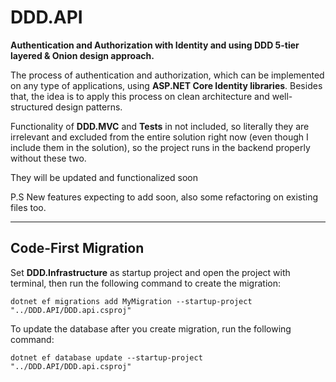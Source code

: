 # DDD.API
**Authentication and Authorization with Identity and using DDD 5-tier layered & Onion design approach.**

The process of authentication and authorization, which can be implemented on any type of applications, using **ASP.NET Core Identity libraries**. Besides that, the idea is to apply this process on clean architecture and well-structured design patterns.

Functionality of **DDD.MVC** and **Tests** in not included, so literally they are irrelevant and excluded from the entire solution right now (even though I include them in the solution), so the project runs in the backend properly without these two. 

They will be updated and functionalized soon

P.S New features expecting to add soon, also some refactoring on existing files too.
___

## Code-First Migration 

Set **DDD.Infrastructure** as startup project and open the project with terminal, then run the following command to create the migration:

```
dotnet ef migrations add MyMigration --startup-project "../DDD.API/DDD.api.csproj"
```

To update the database after you create migration, run the following command:

```
dotnet ef database update --startup-project "../DDD.API/DDD.api.csproj"
```

